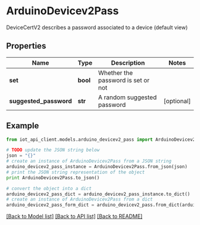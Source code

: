 # ArduinoDevicev2Pass

DeviceCertV2 describes a password associated to a device (default view)

## Properties
Name | Type | Description | Notes
------------ | ------------- | ------------- | -------------
**set** | **bool** | Whether the password is set or not | 
**suggested_password** | **str** | A random suggested password | [optional] 

## Example

```python
from iot_api_client.models.arduino_devicev2_pass import ArduinoDevicev2Pass

# TODO update the JSON string below
json = "{}"
# create an instance of ArduinoDevicev2Pass from a JSON string
arduino_devicev2_pass_instance = ArduinoDevicev2Pass.from_json(json)
# print the JSON string representation of the object
print ArduinoDevicev2Pass.to_json()

# convert the object into a dict
arduino_devicev2_pass_dict = arduino_devicev2_pass_instance.to_dict()
# create an instance of ArduinoDevicev2Pass from a dict
arduino_devicev2_pass_form_dict = arduino_devicev2_pass.from_dict(arduino_devicev2_pass_dict)
```
[[Back to Model list]](../README.md#documentation-for-models) [[Back to API list]](../README.md#documentation-for-api-endpoints) [[Back to README]](../README.md)



